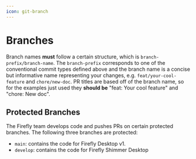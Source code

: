 ```yaml
---
icon: git-branch
---
```


# Branches

Branch names **must** follow a certain structure, which is `branch-prefix/branch-name`. The `branch-prefix` corresponds to one of the conventional commit types defined above and the branch name is a concise but informative name representing your changes, e.g. `feat/your-cool-feature` and `chore/new-doc`. PR titles are based off of the branch name, so for the examples just used they **should be** "feat: Your cool feature" and "chore: New doc".

## Protected Branches

The Firefly team develops code and pushes PRs on certain protected branches. The following three branches are protected:

-   `main`: contains the code for Firefly Desktop v1.
-   `develop`: contains the code for Firefly Shimmer Desktop
